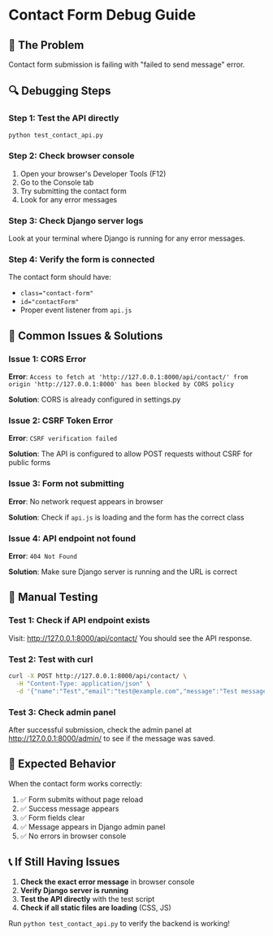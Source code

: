 # Contact Form Debug Guide

## 🚨 **The Problem**
Contact form submission is failing with "failed to send message" error.

## 🔍 **Debugging Steps**

### **Step 1: Test the API directly**
```bash
python test_contact_api.py
```

### **Step 2: Check browser console**
1. Open your browser's Developer Tools (F12)
2. Go to the Console tab
3. Try submitting the contact form
4. Look for any error messages

### **Step 3: Check Django server logs**
Look at your terminal where Django is running for any error messages.

### **Step 4: Verify the form is connected**
The contact form should have:
- `class="contact-form"`
- `id="contactForm"`
- Proper event listener from `api.js`

## 🔧 **Common Issues & Solutions**

### **Issue 1: CORS Error**
**Error**: `Access to fetch at 'http://127.0.0.1:8000/api/contact/' from origin 'http://127.0.0.1:8000' has been blocked by CORS policy`

**Solution**: CORS is already configured in settings.py

### **Issue 2: CSRF Token Error**
**Error**: `CSRF verification failed`

**Solution**: The API is configured to allow POST requests without CSRF for public forms

### **Issue 3: Form not submitting**
**Error**: No network request appears in browser

**Solution**: Check if `api.js` is loading and the form has the correct class

### **Issue 4: API endpoint not found**
**Error**: `404 Not Found`

**Solution**: Make sure Django server is running and the URL is correct

## 🧪 **Manual Testing**

### **Test 1: Check if API endpoint exists**
Visit: http://127.0.0.1:8000/api/contact/
You should see the API response.

### **Test 2: Test with curl**
```bash
curl -X POST http://127.0.0.1:8000/api/contact/ \
  -H "Content-Type: application/json" \
  -d '{"name":"Test","email":"test@example.com","message":"Test message"}'
```

### **Test 3: Check admin panel**
After successful submission, check the admin panel at http://127.0.0.1:8000/admin/ to see if the message was saved.

## 🎯 **Expected Behavior**

When the contact form works correctly:
1. ✅ Form submits without page reload
2. ✅ Success message appears
3. ✅ Form fields clear
4. ✅ Message appears in Django admin panel
5. ✅ No errors in browser console

## 📞 **If Still Having Issues**

1. **Check the exact error message** in browser console
2. **Verify Django server is running**
3. **Test the API directly** with the test script
4. **Check if all static files are loading** (CSS, JS)

Run `python test_contact_api.py` to verify the backend is working!
